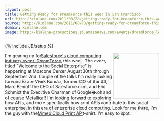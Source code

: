 ```yaml
---
layout: post
title: Getting Ready for DreamForce this week in San Francisco
url: http://kinlane.com/2011/08/28/getting-ready-for-dreamforce-this-week-in-san-francisco/
source: http://kinlane.com/2011/08/28/getting-ready-for-dreamforce-this-week-in-san-francisco/
domain: kinlane.com
image: http://kinlane-productions.s3.amazonaws.com/events/dreamforce_logo.jpg
---
```

{% include JB/setup %}

<p>
     <a title="Salesforce's cloud computing industry event, Dreamforce" href="http://www.salesforce.com/dreamforce/DF11/"><img src="http://kinlane-productions.s3.amazonaws.com/events/dreamforce_logo.jpg" alt="" width="150" align="right" /></a>I'm gearing up for<a title="Salesforce's cloud computing industry event, Dreamforce" href="http://www.salesforce.com/dreamforce/DF11/">Salesforce's cloud computing industry event, DreamForce</a>, this week. The event, titled "Welcome to the Social Enterprise" is happening at Moscone Center August 30th through September 2nd. Couple of the talks I'm really looking forward to are Vivek Kundra, former CIO of the US, Marc Benioff the CEO of Salesforce.com, and Eric Schmidt the Executive Chariman of Google�.oh and of course Metallica!! I'm looking forward to exploring how APIs, and more specifically how print APIs contribute to this social enterprise, in this era of enterprise cloud computing. Look for me there, I'm the guy with the<a title="Mimeo Cloud Print API" href="http://developer.mimeo.com/">Mimeo Cloud Print API</a>t-shirt. I'm easy to spot.
</p>